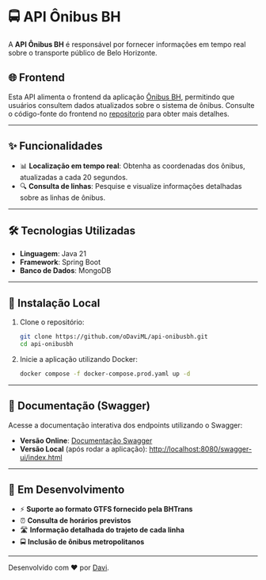 # 🚍 API Ônibus BH

A **API Ônibus BH** é responsável por fornecer informações em tempo real sobre o transporte público de Belo Horizonte.

## 🌐 Frontend

Esta API alimenta o frontend da aplicação [Ônibus BH](https://onibusbh.netlify.app/), permitindo que usuários consultem
dados atualizados sobre o sistema de ônibus. Consulte o código-fonte do frontend
no [repositorio](https://github.com/oDaviML/onibus-bh) para obter mais detalhes.

---

## ✨ Funcionalidades

- 📊 **Localização em tempo real**: Obtenha as coordenadas dos ônibus, atualizadas a cada 20 segundos.
- 🔍 **Consulta de linhas**: Pesquise e visualize informações detalhadas sobre as linhas de ônibus.

---

## 🛠 Tecnologias Utilizadas

- **Linguagem**: Java 21
- **Framework**: Spring Boot
- **Banco de Dados**: MongoDB

---

## 🚀 Instalação Local

1. Clone o repositório:

   ```bash
   git clone https://github.com/oDaviML/api-onibusbh.git
   cd api-onibusbh
   ```

2. Inicie a aplicação utilizando Docker:

   ```bash
   docker compose -f docker-compose.prod.yaml up -d
   ```

---

## 📖 Documentação (Swagger)

Acesse a documentação interativa dos endpoints utilizando o Swagger:

- **Versão Online**: [Documentação Swagger](https://apionibusbh.davimartinslage.com.br/swagger-ui/index.html)
- **Versão Local** (após rodar a
  aplicação): [http://localhost:8080/swagger-ui/index.html](http://localhost:8080/swagger-ui/index.html)

---

## 🚧 Em Desenvolvimento

- ⚡ **Suporte ao formato GTFS fornecido pela BHTrans**
- ⏰ **Consulta de horários previstos**
- 🛣️ **Informação detalhada do trajeto de cada linha**
- 🚍 **Inclusão de ônibus metropolitanos**

---

Desenvolvido com ❤️ por [Davi](https://github.com/oDaviML).

